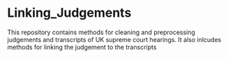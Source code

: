# Linking_Judgements

This repository contains methods for cleaning and preprocessing judgements and transcripts of UK supreme court hearings. It also inlcudes methods for linking the judgement to the transcripts
